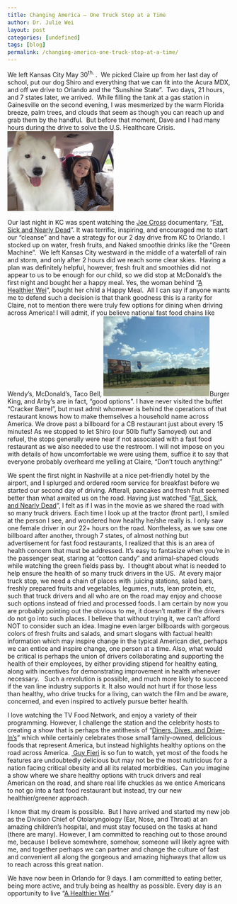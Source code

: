```yaml
---
title: Changing America – One Truck Stop at a Time
author: Dr. Julie Wei
layout: post
categories: [undefined]
tags: [blog]
permalink: /changing-america-one-truck-stop-at-a-time/
---
```

We left Kansas City May 30<sup>th. </sup>.  We picked Claire up from her last day of school, put our dog Shiro and everything that we can fit into the Acura MDX, and off we drive to Orlando and the “Sunshine State”.  Two days, 21 hours, and 7 states later, we arrived.  While filling the tank at a gas station in Gainesville on the second evening, I was mesmerized by the warm Florida breeze, palm trees, and clouds that seem as though you can reach up and grab them by the handful.  But before that moment, Dave and I had many hours during the drive to solve the U.S. Healthcare Crisis.<img class="alignleft  wp-image-481" alt="IMG_0495" src="/wp-content/uploads/2013/08/IMG_0495-300x225.jpg" width="240" height="180" />

Our last night in KC was spent watching the [Joe Cross][1] documentary, “[Fat, Sick and Nearly Dead][2]”. It was terrific, inspiring, and encouraged me to start our “cleanse” and have a strategy for our 2 day drive from KC to Orlando. I stocked up on water, fresh fruits, and Naked smoothie drinks like the “Green Machine”.  We left Kansas City westward in the middle of a waterfall of rain and storm, and only after 2 hours did we reach some clear skies.  Having a plan was definitely helpful, however, fresh fruit and smoothies did not appear to us to be enough for our child, so we did stop at McDonald’s the first night and bought her a happy meal. Yes, the woman behind “[A Healthier Wei][3]”, bought her child a Happy Meal.  All I can say if anyone wants me to defend such a decision is that thank goodness this is a rarity for Claire, not to mention there were truly few options for dining when driving across America! I will admit, if you believe national fast food chains like Wendy’s, McDonald’s, Taco Bell, <img class="alignleft  wp-image-479" alt="IMG_0520" src="/wp-content/uploads/2013/08/IMG_0520-300x225.jpg" width="240" height="180" />Burger King, and Arby’s are in fact, “good options”. I have never visited the buffet “Cracker Barrel”, but must admit whomever is behind the operations of that restaurant knows how to make themselves a household name across America. We drove past a billboard for a CB restaurant just about every 15 minutes! As we stopped to let Shiro (our 50lb fluffy Samoyed) out and refuel, the stops generally were near if not associated with a fast food restaurant as we also needed to use the restroom. I will not impose on you with details of how uncomfortable we were using them, suffice it to say that everyone probably overheard me yelling at Claire, “Don’t touch anything!”

We spent the first night in Nashville at a nice pet-friendly hotel by the airport, and I splurged and ordered room service for breakfast before we started our second day of driving. Afterall, pancakes and fresh fruit seemed better than what awaited us on the road. Having just watched “[Fat, Sick, and Nearly Dead][4]”, I felt as if I was in the movie as we shared the road with so many truck drivers. Each time I look up at the tractor (front part), I smiled at the person I see, and wondered how healthy he/she really is. I only saw one female driver in our 22+ hours on the road. Nontheless, as we saw one billboard after another, through 7 states, of almost nothing but advertisement for fast food restaurants, I realized that this is an area of health concern that must be addressed. It’s easy to fantasize when you’re in the passenger seat, staring at “cotton candy” and animal-shaped clouds while watching the green fields pass by.  I thought about what is needed to help ensure the health of so many truck drivers in the US.  At every major truck stop, we need a chain of places with  juicing stations, salad bars, freshly prepared fruits and vegetables, legumes, nuts, lean protein, etc, such that truck drivers and all who are on the road may enjoy and choose such options instead of fried and processed foods. I am certain by now you are probably pointing out the obvious to me, it doesn’t matter if the drivers do not go into such places. I believe that without trying it, we can’t afford NOT to consider such an idea. Imagine even larger billboards with gorgeous colors of fresh fruits and salads, and smart slogans with factual health information which may inspire change in the typical American diet, perhaps we can entice and inspire change, one person at a time. Also, what would be critical is perhaps the union of drivers collaborating and supporting the health of their employees, by either providing stipend for healthy eating, along with incentives for demonstrating improvement in health whenever necessary.   Such a revolution is possible, and much more likely to succeed if the van line industry supports it. It also would not hurt if for those less than healthy, who drive trucks for a living, can watch the film and be aware, concerned, and even inspired to actively pursue better health.

I love watching the TV Food Network, and enjoy a variety of their programming. However, I challenge the station and the celebrity hosts to creating a show that is perhaps the antithesis of “[Diners, Dives, and Drive-In’s][5]” which while certainly celebrates those small family-owned, delicious foods that represent America, but instead highlights healthy options on the road across America. [ Guy Fieri][6] is so fun to watch, yet most of the foods he features are undoubtedly delicious but may not be the most nutricious for a nation facing critical obesity and all its related morbidities.  Can you imagine a show where we share healthy options with truck drivers and real American on the road, and share real life chuckles as we entice Americans to not go into a fast food restaurant but instead, try our new healthier/greener approach.

I know that my dream is possible.  But I have arrived and started my new job as the Division Chief of Otolaryngology (Ear, Nose, and Throat) at an amazing children’s hospital, and must stay focused on the tasks at hand (there are many). However, I am committed to reaching out to those around me, because I believe somewhere, somehow, someone will likely agree with me, and together perhaps we can partner and change the culture of fast and convenient all along the gorgeous and amazing highways that allow us to reach across this great nation.

We have now been in Orlando for 9 days. I am committed to eating better, being more active, and truly being as healthy as possible. Every day is an opportunity to live “[A Healthier Wei][3].”



 [1]: http://www.rebootwithjoe.com/tag/joe-cross/
 [2]: http://www.fatsickandnearlydead.com/
 [3]: the-book/ "The Book"
 [4]: http:///www.fatsickandnearlydead.com/
 [5]: http://http://www.foodnetwork.com/diners-drive-ins-and-dives/index.html
 [6]: http://www.guyfieri.com/
 [7]: the-book